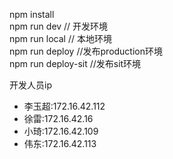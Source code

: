 npm install  
npm run dev // 开发环境  
npm run local // 本地环境  
npm run deploy //发布production环境  
npm run deploy-sit //发布sit环境

开发人员ip  
+ 李玉超:172.16.42.112  
+ 徐雷:172.16.42.16  
+ 小琦:172.16.42.109  
+ 伟东:172.16.42.113  
